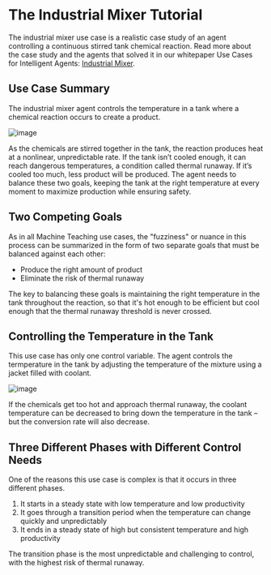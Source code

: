 # The Industrial Mixer Tutorial
The industrial mixer use case is a realistic case study of an agent controlling a continuous stirred tank chemical reaction. Read more about the case study and the agents that solved it in our whitepaper Use Cases for Intelligent Agents: [Industrial Mixer](https://cdn.prod.website-files.com/65973bba7be64ecd9a0c2ee8/663a811ded2167215bf3b9cf_Industrial%20Mixer%20Whitepaper.pdf).

## Use Case Summary
The industrial mixer agent controls the temperature in a tank where a chemical reaction occurs to create a product.

![image](https://github.com/user-attachments/assets/c93485fb-71e5-4be9-98bb-9ac53dfa338a)


As the chemicals are stirred together in the tank, the reaction produces heat at a nonlinear, unpredictable rate. If the tank isn’t cooled enough, it can reach dangerous temperatures, a condition called thermal runaway. If it’s cooled too much, less product will be produced. The agent needs to balance these two goals, keeping the tank at the right temperature at every moment to maximize production while ensuring safety.

## Two Competing Goals
As in all Machine Teaching use cases, the "fuzziness" or nuance in this process can be summarized in the form of two separate goals that must be balanced against each other:

- Produce the right amount of product
- Eliminate the risk of thermal runaway

The key to balancing these goals is maintaining the right temperature in the tank throughout the reaction, so that it's hot enough to be efficient but cool enough that the thermal runaway threshold is never crossed.

## Controlling the Temperature in the Tank

This use case has only one control variable. The agent controls the termperature in the tank by adjusting the temperature of the mixture using a jacket filled with coolant.

![image](https://github.com/user-attachments/assets/9b65fb7e-e06b-4e2b-959b-00afb54c5fbf)

If the chemicals get too hot and approach thermal runaway, the coolant temperature can be decreased to bring down the temperature in the tank – but the conversion rate will also decrease.

## Three Different Phases with Different Control Needs
One of the reasons this use case is complex is that it occurs in three different phases.

1. It starts in a steady state with low temperature and low productivity
2. It goes through a transition period when the temperature can change quickly and unpredictably
3. It ends in a steady state of high but consistent temperature and high productivity

The transition phase is the most unpredictable and challenging to control, with the highest risk of thermal runaway.
